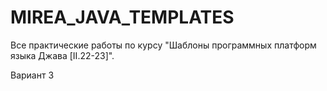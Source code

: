 # MIREA_JAVA_TEMPLATES

Все практические работы по курсу "Шаблоны программных платформ языка Джава [II.22-23]".<p>
Вариант 3
